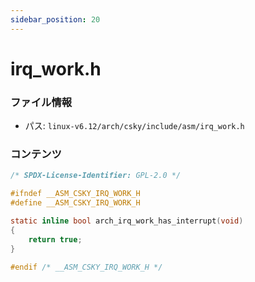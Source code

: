 ```yaml
---
sidebar_position: 20
---
```

# irq_work.h

### ファイル情報

- パス: `linux-v6.12/arch/csky/include/asm/irq_work.h`

### コンテンツ

```h
/* SPDX-License-Identifier: GPL-2.0 */

#ifndef __ASM_CSKY_IRQ_WORK_H
#define __ASM_CSKY_IRQ_WORK_H

static inline bool arch_irq_work_has_interrupt(void)
{
	return true;
}

#endif /* __ASM_CSKY_IRQ_WORK_H */

```
